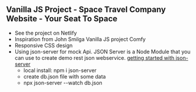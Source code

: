## Vanilla JS Project - Space Travel Company Website - Your Seat To Space

- See the project on Netlify
- Inspiration from John Smilga Vanilla JS project Comfy
- Responsive CSS design
- Using json-server for mock Api. JSON Server is a Node Module that
  you can use to create demo rest json webservice.
  [getting started with json-server](https://www.npmjs.com/package/json-server#getting-started)
  - local install: npm i json-server
  - create db.json file with some data
  - npx json-server --watch db.json
